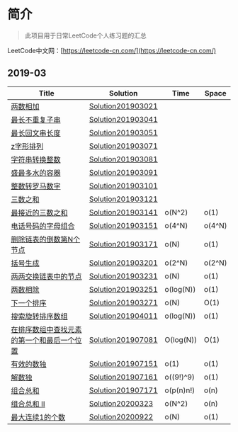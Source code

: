# 简介
> 此项目用于日常LeetCode个人练习题的汇总

LeetCode中文网：[https://leetcode-cn.com/](https://leetcode-cn.com/)

## 2019-03

| Title|Solution | Time | Space 
| ---- |-------- | -----| -----
[两数相加](https://leetcode-cn.com/problems/add-two-numbers/solution/) | [Solution201903021](./src/main/java/top/amazingwu/blog/solution201903/Solution201903021.java) | |  
[最长不重复子串](https://leetcode-cn.com/problems/longest-substring-without-repeating-characters/) | [Solution201903041](./src/main/java/top/amazingwu/blog/solution201903/Solution201903041.java) | |  
[最长回文串长度](https://leetcode-cn.com/problems/longest-palindromic-substring/submissions/) | [Solution201903051](./src/main/java/top/amazingwu/blog/solution201903/Solution201903051.java) | |  
[z字形排列](https://leetcode-cn.com/problems/add-two-numbers/solution/) | [Solution201903071](./src/main/java/top/amazingwu/blog/solution201903/Solution201903071.java) | |  
[字符串转换整数](https://leetcode-cn.com/problems/string-to-integer-atoi/submissions/)  | [Solution201903081](./src/main/java/top/amazingwu/blog/solution201903/Solution201903081.java)| |  
[盛最多水的容器](https://leetcode-cn.com/problems/container-with-most-water/) | [Solution201903091](./src/main/java/top/amazingwu/blog/solution201903/Solution201903091.java) | |  
[整数转罗马数字](https://leetcode-cn.com/problems/integer-to-roman/) | [Solution201903101](./src/main/java/top/amazingwu/blog/solution201903/Solution201903101.java) | |  
[三数之和](https://leetcode-cn.com/problems/3sum/) | [Solution201903121](./src/main/java/top/amazingwu/blog/solution201903/Solution201903121.java) | |  
[最接近的三数之和](https://leetcode-cn.com/problems/3sum-closest/comments/) | [Solution201903141](./src/main/java/top/amazingwu/blog/solution201903/Solution201903141.java) | o(N^2) | o(1)   
[电话号码的字母组合](https://leetcode-cn.com/problems/letter-combinations-of-a-phone-sum/submissions/) | [Solution201903151](./src/main/java/top/amazingwu/blog/solution201903/Solution201903151.java) | o(4^N) | o(4^N)   
[删除链表的倒数第N个节点](https://leetcode-cn.com/problems/remove-nth-node-from-end-of-list/submissions/) | [Solution201903171](./src/main/java/top/amazingwu/blog/solution201903/Solution201903171.java) | o(N) | o(1)   
[括号生成](https://leetcode-cn.com/problems/generate-parentheses/submissions/) | [Solution201903201](./src/main/java/top/amazingwu/blog/solution201903/Solution201903201.java) | o(2^N) | o(2^N)   
[两两交换链表中的节点](https://leetcode-cn.com/problems/swap-nodes-in-pairs/submissions/) | [Solution201903231](./src/main/java/top/amazingwu/blog/solution201903/Solution201903231.java) | o(N) | o(1)   
[两数相除](https://leetcode-cn.com/problems/divide-two-integers/submissions/) | [Solution201903251](./src/main/java/top/amazingwu/blog/solution201903/Solution201903251.java) | o(log(N)) | o(1)   
[下一个排序](https://leetcode-cn.com/problems/next-permutation/submissions/) | [Solution201903271](./src/main/java/top/amazingwu/blog/solution201903/Solution201903271.java) | o(N) | O(1)   
[搜索旋转排序数组](https://leetcode-cn.com/problems/search-in-rotated-sorted-array/submissions/) | [Solution201904011](./src/main/java/top/amazingwu/blog/solution201903/Solution201904011.java) | o(log(N)) | o(1)   
[在排序数组中查找元素的第一个和最后一个位置](https://leetcode-cn.com/problems/find-first-and-last-position-of-element-in-sorted-array/submissions/) | [Solution201907081](./src/main/java/top/amazingwu/blog/solution201907/Solution201907081.java) | O(log(N)) | O(1)   
[有效的数独](https://leetcode-cn.com/problems/valid-sudoku/submissions/) | [Solution201907151](./src/main/java/top/amazingwu/blog/solution201907/Solution201907151.java) | o(1) | o(1)   
[解数独](https://leetcode-cn.com/problems/sudoku-solver/solution/) | [Solution201907161](./src/main/java/top/amazingwu/blog/solution201907/Solution201907161.java) | o((9!)^9) | o(1)   
[组合总和](https://leetcode-cn.com/problems/combination-sum/submissions/) | [Solution201907171](./src/main/java/top/amazingwu/blog/solution201907/Solution201907171.java) | o(p(n)n!) | o(n)   
[组合总和 II](https://leetcode-cn.com/problems/combination-sum-ii/) | [Solution20200323](./src/main/java/top/amazingwu/blog/solution202003/Solution20200323.java) | o(N^2) | o(n)   
[最大连续1的个数](https://leetcode-cn.com/problems/max-consecutive-ones/) | [Solution20200922](./src/main/java/top/amazingwu/blog/solution202009/Solution20200922.java) | o(N) | o(1)   
